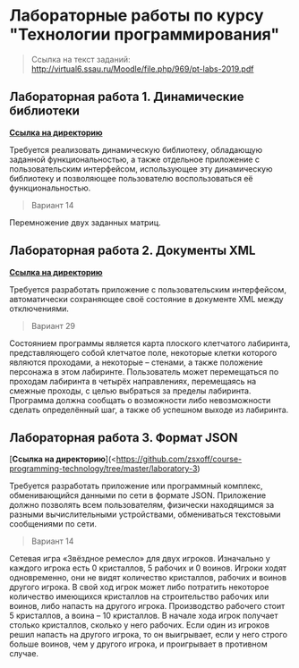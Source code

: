 # Лабораторные работы по курсу "Технологии программирования"

> Ссылка на текст заданий: <http://virtual6.ssau.ru/Moodle/file.php/969/pt-labs-2019.pdf>

## Лабораторная работа 1. Динамические библиотеки

[**Ссылка на директорию**](<https://github.com/zsxoff/course-programming-technology/tree/master/laboratory-1>)

Требуется реализовать динамическую библиотеку, обладающую заданной функциональностью, а также отдельное приложение с пользовательским интерфейсом, использующее эту динамическую библиотеку и  позволяющее пользователю воспользоваться её функциональностью.

> Вариант 14

Перемножение двух заданных матриц.

## Лабораторная работа 2. Документы XML

[**Ссылка на директорию**](<https://github.com/zsxoff/course-programming-technology/tree/master/laboratory-2>)

Требуется разработать приложение с пользовательским интерфейсом, автоматически сохраняющее своё состояние в документе XML между отключениями.

> Вариант 29

Состоянием программы является карта плоского клетчатого лабиринта, представляющего собой клетчатое поле, некоторые клетки которого являются проходами, а некоторые – стенами, а также положение персонажа в этом лабиринте. Пользователь может перемещаться по проходам лабиринта в четырёх направлениях, перемещаясь на смежные проходы, с целью выбраться за пределы лабиринта. Программа должна сообщать о возможности либо невозможности сделать определённый шаг, а также об успешном выходе из лабиринта.

## Лабораторная работа 3. Формат JSON

[**Ссылка на директорию**](<<https://github.com/zsxoff/course-programming-technology/tree/master/laboratory-3>)

Требуется разработать приложение или программный комплекс, обменивающийся данными по сети в формате JSON. Приложение должно позволять всем пользователям, физически находящимся за разными вычислительными устройствами, обмениваться текстовыми сообщениями по сети.

> Вариант 14

Сетевая игра «Звёздное ремесло» для двух игроков. Изначально у каждого игрока есть 0 кристаллов, 5 рабочих и 0 воинов. Игроки ходят одновременно, они не видят количество кристаллов, рабочих и воинов другого игрока. В свой ход игрок может либо потратить некоторое количество имеющихся кристаллов на строительство рабочих или воинов, либо напасть на другого игрока. Производство рабочего стоит 5 кристаллов, а воина – 10 кристаллов. В начале хода игрок получает столько кристаллов, сколько у него рабочих. Если один из игроков решил напасть на другого игрока, то он выигрывает, если у него строго больше воинов, чем у другого игрока, и проигрывает в противном случае.
